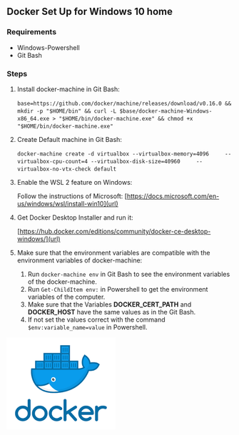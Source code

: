 ## Docker Set Up for Windows 10 home

### Requirements
- Windows-Powershell
- Git Bash

### Steps
1. Install docker-machine in Git Bash:
   
   ``base=https://github.com/docker/machine/releases/download/v0.16.0 &&
   mkdir -p "$HOME/bin" &&
   curl -L $base/docker-machine-Windows-x86_64.exe > "$HOME/bin/docker-machine.exe" &&
   chmod +x "$HOME/bin/docker-machine.exe"``

2. Create Default machine in Git Bash:
   
   ``docker-machine create -d virtualbox --virtualbox-memory=4096     --virtualbox-cpu-count=4 --virtualbox-disk-size=40960     --virtualbox-no-vtx-check default``

3. Enable the WSL 2 feature on Windows:
   
   Follow the instructions of Microsoft: [https://docs.microsoft.com/en-us/windows/wsl/install-win10](url)

4. Get Docker Desktop Installer and run it:

    [https://hub.docker.com/editions/community/docker-ce-desktop-windows/](url)

5. Make sure that the environment variables are compatible with the environment variables of docker-machine:
   
   1. Run ``docker-machine env`` in Git Bash to see the environment variables of the docker-machine.
   2. Run ``Get-ChildItem env:`` in Powershell to get the environment variables of the computer.
   3. Make sure that the Variables **DOCKER_CERT_PATH** and **DOCKER_HOST** have the same values as in the Git Bash.
   4. If not set the values correct with the command ``$env:variable_name=value`` in Powershell.
   


![image](DockerSetUp/../docker.png)
